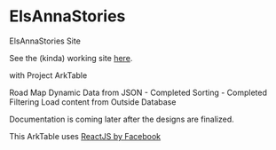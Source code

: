 # ElsAnnaStories
ElsAnnaStories Site

See the (kinda) working site [here](http://bobbyl2k.github.io/ElsAnnaStories/).

with Project ArkTable

Road Map
	Dynamic Data from JSON - Completed
	Sorting - Completed
	Filtering
	Load content from Outside Database

Documentation is coming later after the designs are finalized.

This ArkTable uses [ReactJS by Facebook](https://facebook.github.io/react/)
